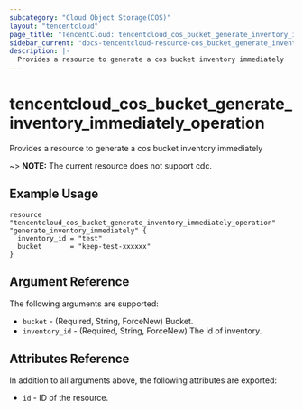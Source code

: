 ```yaml
---
subcategory: "Cloud Object Storage(COS)"
layout: "tencentcloud"
page_title: "TencentCloud: tencentcloud_cos_bucket_generate_inventory_immediately_operation"
sidebar_current: "docs-tencentcloud-resource-cos_bucket_generate_inventory_immediately_operation"
description: |-
  Provides a resource to generate a cos bucket inventory immediately
---
```


# tencentcloud_cos_bucket_generate_inventory_immediately_operation

Provides a resource to generate a cos bucket inventory immediately

~> **NOTE:** The current resource does not support cdc.

## Example Usage

```hcl
resource "tencentcloud_cos_bucket_generate_inventory_immediately_operation" "generate_inventory_immediately" {
  inventory_id = "test"
  bucket       = "keep-test-xxxxxx"
}
```

## Argument Reference

The following arguments are supported:

* `bucket` - (Required, String, ForceNew) Bucket.
* `inventory_id` - (Required, String, ForceNew) The id of inventory.

## Attributes Reference

In addition to all arguments above, the following attributes are exported:

* `id` - ID of the resource.




